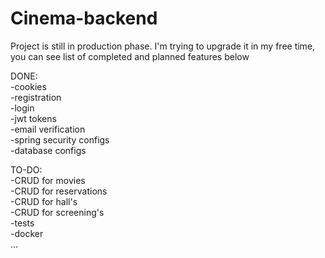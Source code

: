# Cinema-backend

Project is still in production phase. I'm trying to upgrade it in my free time, you can see list of completed and planned features below

DONE:  
-cookies  
-registration  
-login  
-jwt tokens  
-email verification  
-spring security configs  
-database configs  
  
TO-DO:  
-CRUD for movies  
-CRUD for reservations  
-CRUD for hall's  
-CRUD for screening's  
-tests  
-docker  
...  
